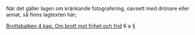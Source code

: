 ﻿När det gäller lagen om kränkande fotografering, oavsett med drönare eller annat, så finns lagtexten här;

[Brottsbalken 4 kap. Om brott mot frihet och frid](https://www.riksdagen.se/sv/dokument-lagar/dokument/svensk-forfattningssamling/brottsbalk-1962700_sfs-1962-700#K4) 6 a §

